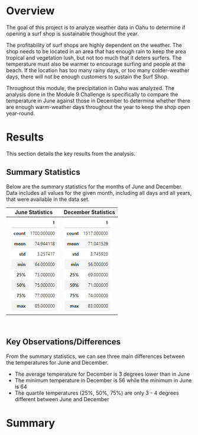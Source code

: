 # Overview
The goal of this project is to analyze weather data in Oahu to determine if opening a surf shop is sustainable thoughout the year. 

The profitability of surf shops are highly dependent on the weather. The shop needs to be located in an area that has enough rain to keep the area tropical and vegetation lush, but not too much that it deters surfers. The temperature must also be warmer to encourage surfing and people at the beach. If the location has too many rainy days, or too many colder-weather days, there will not be enough customers to sustain the Surf Shop. 

Throughout this module, the precipitation in Oahu was analyzed. The analysis done in the Module 9 Challenge is specifically to compare the temperature in June against those in December to determine whether there are enough warm-weather days throughout the year to keep the shop open year-round.

# Results
This section details the key results from the analysis.

## Summary Statistics
Below are the summary statistics for the months of June and December. Data includes all values for the given month, including all days and all years, that were available in the data set. 

|**June Statistics**|**December Statistics**|
| ------------- | ------------- |
|![June Stats](/Images/June_Stats.png)|![December Stats](/Images/December_Stats.png)|
<br/>


## Key Observations/Differences
From the summary statistics, we can see three main differences between the temperatures for June and December. 

 - The average temperature for December is 3 degrees lower than in June
 - The minimum temperature in December is 56 while the minimum in June is 64
 - The quartile temperatures (25%, 50%, 75%) are only 3 - 4 degrees different between June and December

# Summary
